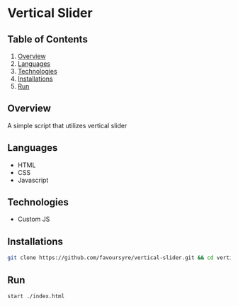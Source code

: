 # Vertical Slider

## Table of Contents

1. [Overview](#overview)
2. [Languages](#languages)
3. [Technologies](#technologies)
4. [Installations](#installations)
5. [Run](#run)

## Overview

A simple script that utilizes vertical slider

## Languages

- HTML
- CSS
- Javascript

## Technologies

- Custom JS

## Installations

```bash
git clone https://github.com/favoursyre/vertical-slider.git && cd vertical-slider
```

## Run

```bash
start ./index.html
```

